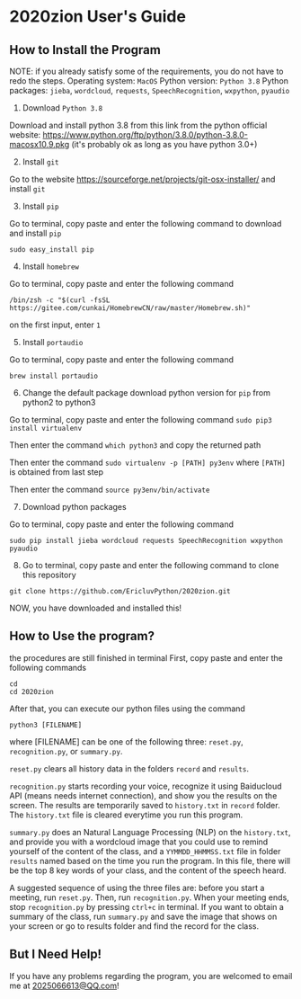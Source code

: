 # 2020zion User's Guide

## How to Install the Program
NOTE: if you already satisfy some of the requirements, you do not have to redo the steps.
Operating system: ```MacOS```
Python version: ```Python 3.8```
Python packages: ```jieba```, ```wordcloud```, ```requests```, ```SpeechRecognition```, ```wxpython```, ```pyaudio```

1. Download ```Python 3.8```

Download and install python 3.8 from this link from the python official website: 
    https://www.python.org/ftp/python/3.8.0/python-3.8.0-macosx10.9.pkg
(it's probably ok as long as you have python 3.0+)

2. Install ```git```

Go to the website https://sourceforge.net/projects/git-osx-installer/ and install ```git```

3. Install ```pip```

Go to terminal, copy paste and enter the following command to download and install ```pip```
```
sudo easy_install pip
```

4. Install ```homebrew```

Go to terminal, copy paste and enter the following command
```
/bin/zsh -c "$(curl -fsSL https://gitee.com/cunkai/HomebrewCN/raw/master/Homebrew.sh)"
```
on the first input, enter ```1```

5. Install ```portaudio```

Go to terminal, copy paste and enter the following command
```
brew install portaudio
```

6. Change the default package download python version for ```pip``` from python2 to python3

Go to terminal, copy paste and enter the following command ```sudo pip3 install virtualenv```

Then enter the command ```which python3``` and copy the returned path

Then enter the command ```sudo virtualenv -p [PATH] py3env``` where ```[PATH]``` is obtained from last step

Then enter the command ```source py3env/bin/activate```

7. Download python packages

Go to terminal, copy paste and enter the following command
```
sudo pip install jieba wordcloud requests SpeechRecognition wxpython pyaudio
```

8. Go to terminal, copy paste and enter the following command to clone this repository
```
git clone https://github.com/EricluvPython/2020zion.git
```

NOW, you have downloaded and installed this!

## How to Use the program?
the procedures are still finished in terminal
First, copy paste and enter the following commands
```
cd
cd 2020zion
```
After that, you can execute our python files using the command
```
python3 [FILENAME]
```
where [FILENAME] can be one of the following three: ```reset.py```, ```recognition.py```, or ```summary.py```.

```reset.py``` clears all history data in the folders ```record``` and ```results```.

```recognition.py``` starts recording your voice, recognize it using Baiducloud API (means needs internet connection), and show you the results on the screen. The results are temporarily saved to ```history.txt``` in ```record``` folder. The ```history.txt``` file is cleared everytime you run this program.

```summary.py``` does an Natural Language Processing (NLP) on the ```history.txt```, and provide you with a wordcloud image that you could use to remind yourself of the content of the class, and a ```YYMMDD_HHMMSS.txt``` file in folder ```results``` named based on the time you run the program. In this file, there will be the top 8 key words of your class, and the content of the speech heard.

A suggested sequence of using the three files are: before you start a meeting, run ```reset.py```. Then, run ```recognition.py```. When your meeting ends, stop ```recognition.py``` by pressing ```ctrl+c``` in terminal. If you want to obtain a summary of the class, run ```summary.py``` and save the image that shows on your screen or go to results folder and find the record for the class.

## But I Need Help!
If you have any problems regarding the program, you are welcomed to email me at 2025066613@QQ.com!
